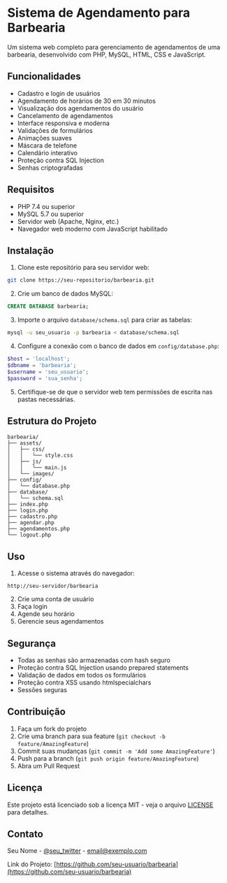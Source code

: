 # Sistema de Agendamento para Barbearia

Um sistema web completo para gerenciamento de agendamentos de uma barbearia, desenvolvido com PHP, MySQL, HTML, CSS e JavaScript.

## Funcionalidades

- Cadastro e login de usuários
- Agendamento de horários de 30 em 30 minutos
- Visualização dos agendamentos do usuário
- Cancelamento de agendamentos
- Interface responsiva e moderna
- Validações de formulários
- Animações suaves
- Máscara de telefone
- Calendário interativo
- Proteção contra SQL Injection
- Senhas criptografadas

## Requisitos

- PHP 7.4 ou superior
- MySQL 5.7 ou superior
- Servidor web (Apache, Nginx, etc.)
- Navegador web moderno com JavaScript habilitado

## Instalação

1. Clone este repositório para seu servidor web:
```bash
git clone https://seu-repositorio/barbearia.git
```

2. Crie um banco de dados MySQL:
```sql
CREATE DATABASE barbearia;
```

3. Importe o arquivo `database/schema.sql` para criar as tabelas:
```bash
mysql -u seu_usuario -p barbearia < database/schema.sql
```

4. Configure a conexão com o banco de dados em `config/database.php`:
```php
$host = 'localhost';
$dbname = 'barbearia';
$username = 'seu_usuario';
$password = 'sua_senha';
```

5. Certifique-se de que o servidor web tem permissões de escrita nas pastas necessárias.

## Estrutura do Projeto

```
barbearia/
├── assets/
│   ├── css/
│   │   └── style.css
│   ├── js/
│   │   └── main.js
│   └── images/
├── config/
│   └── database.php
├── database/
│   └── schema.sql
├── index.php
├── login.php
├── cadastro.php
├── agendar.php
├── agendamentos.php
└── logout.php
```

## Uso

1. Acesse o sistema através do navegador:
```
http://seu-servidor/barbearia
```

2. Crie uma conta de usuário
3. Faça login
4. Agende seu horário
5. Gerencie seus agendamentos

## Segurança

- Todas as senhas são armazenadas com hash seguro
- Proteção contra SQL Injection usando prepared statements
- Validação de dados em todos os formulários
- Proteção contra XSS usando htmlspecialchars
- Sessões seguras

## Contribuição

1. Faça um fork do projeto
2. Crie uma branch para sua feature (`git checkout -b feature/AmazingFeature`)
3. Commit suas mudanças (`git commit -m 'Add some AmazingFeature'`)
4. Push para a branch (`git push origin feature/AmazingFeature`)
5. Abra um Pull Request

## Licença

Este projeto está licenciado sob a licença MIT - veja o arquivo [LICENSE](LICENSE) para detalhes.

## Contato

Seu Nome - [@seu_twitter](https://twitter.com/seu_twitter) - email@exemplo.com

Link do Projeto: [https://github.com/seu-usuario/barbearia](https://github.com/seu-usuario/barbearia) 